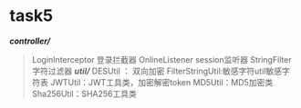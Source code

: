 # task5

***controller/***
>LoginInterceptor 登录拦截器
OnlineListener session监听器
StringFilter 字符过滤器
***util/***
>DESUtil ： 双向加密
FilterStringUtil:敏感字符util敏感字符表
JWTUtil：JWT工具类，加密解密token
MD5Util：MD5加密类
Sha256Util：SHA256工具类

